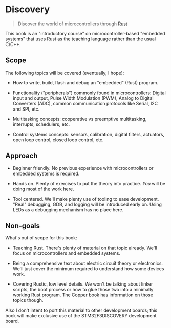 # Discovery

> Discover the world of microcontrollers through [Rust]

[Rust]: https://www.rust-lang.org/en-US/

This book is an "introductory course" on microcontroller-based "embedded
systems" that uses Rust as the teaching language rather than the usual C/C++.

## Scope

The following topics will be covered (eventually, I hope):

- How to write, build, flash and debug an "embedded" (Rust) program.

- Functionality ("peripherals") commonly found in microcontrollers: Digital
  input and output, Pulse Width Modulation (PWM), Analog to Digital Converters
  (ADC), common communication protocols like Serial, I2C and SPI, etc.

- Multitasking concepts: cooperative vs preemptive multitasking, interrupts,
  schedulers, etc.

- Control systems concepts: sensors, calibration, digital filters, actuators,
  open loop control, closed loop control, etc.

## Approach

- Beginner friendly. No previous experience with microcontrollers or embedded
  systems is required.

- Hands on. Plenty of exercises to put the theory into practice. *You* will be
  doing most of the work here.

- Tool centered. We'll make plenty use of tooling to ease development. "Real"
  debugging, GDB, and logging will be introduced early on. Using LEDs as a
  debugging mechanism has no place here.

## Non-goals

What's out of scope for this book:

- Teaching Rust. There's plenty of material on that topic already. We'll focus
  on microcontrollers and embedded systems.

- Being a comprehensive text about electric circuit theory or electronics.
  We'll just cover the minimum required to understand how some devices work.

- Covering Rustic, low level details. We won't be talking about linker scripts,
  the boot process or how to glue those two into a minimally working Rust
  program. The [Copper] book has information on those topics though.

Also I don't intent to port this material to other development boards; this book
will make exclusive use of the STM32F3DISCOVERY development board.

[Copper]: https://japaric.github.io/copper/

